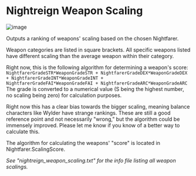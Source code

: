 # Nightreign Weapon Scaling
![image](https://i.imgur.com/NWeRfWg.png)

Outputs a ranking of weapons' scaling based on the chosen Nightfarer.

Weapon categories are listed in square brackets. All specific weapons listed have different scaling than the average weapon within their category.

Right now, this is the following algorithm for determining a weapon's score:
`NightfarerGradeSTR*WeaponGradeSTR + NightfarerGradeDEX*WeaponGradeDEX + NightfarerGradeINT*WeaponGradeINT + NightfarerGradeFAI*WeaponGradeFAI + NightfarerGradeARC*WeaponGradeARC`
The grade is converted to a numerical value (S being the highest number, no scaling being zero) for calculation purposes.

Right now this has a clear bias towards the bigger scaling, meaning balance characters like Wylder have strange rankings. These are still a good reference point and not necessarily "wrong," but the algorithm could be immensely improved. Please let me know if you know of a better way to calculate this.

The algorithm for calculating the weapons' "score" is located in Nightfarer.ScalingScore.

_See "nightreign_weapon_scaling.txt" for the info file listing all weapon scalings._
